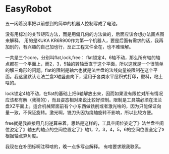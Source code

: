 # EasyRobot
五一闲着没事把以前想到的简单的机器人控制写成了电池。

没有用标准的关节矩阵方法，而是用偏几何的方法做的，后面应该会想办法画点图来解释。
用的是KUKA KR6R900作为第一个机器人，要是后面有需求的话，我再加别的，有兴趣的自己加也行，反正工程文件全在，也不难理解。

一共是三个core，分别叫flat,lock,free：
flat锁定4，6轴不动，那么所有轴的轴点都在一个平面上，而2，3，5轴的转轴垂直于这个平面，所以这就是一个很简单的解三角形的问题。flat的限制是轴六也就是法兰盘的法线向量被限制在这个平面。我这里默认让法兰盘X轴竖直向下，适用于各类水平层积式打印，塑料，粘土啥的。

lock锁定4轴不动，在flat的基础上把6轴解放出来，因而如果没有限位对所有情况应该都有解（我猜的），而且姿态相对来说比较好控制。限制是工具端必须在法兰盘XZ平面上。适合机械臂面前有个小东西做铣削或者激光啥的，因为只能保证向量一致，不保证旋转。激光啊，铣刀头因为绕轴旋转不影响，所以比较方便。

free就是我直接用几何逆算来着。思路是这样的，工具空间位姿定了》法兰盘空间位姿定了》轴五的轴点的空间位置定了》轴1，2，3，4，5，6的空间位置全定了》根据轴点算角度。

我现在在补图标啊注释啥的，晚一点多写点解释。
有啥要求跟我联系。

